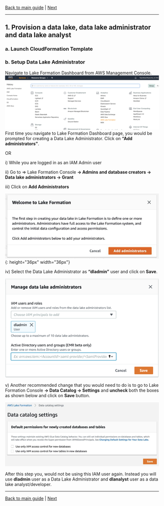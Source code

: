 [Back to main guide](../README.md) | [Next](activity2.md)

____

## 1. Provision a data lake, data lake administrator and data lake analyst

### a. Launch CloudFormation Template


### b. Setup Data Lake Administrator
Navigate to Lake Formation Dashboard from AWS Management Console.
![lakeformation-console](images/1-1.png)
First time you navigate to Lake Formation Dashboard page, you would be prompted for creating a Data Lake Administrator. Click on **“Add administrators”**.



OR

i) While you are logged in as an IAM Admin user

ii) Go to => Lake Formation Console **→ Admins and database creators → Data lake administrators → Grant**

iii) Click on **Add Administrators**

![add admin](images/1-2.png){: height="36px" width="36px"}

iv) Select the Data Lake Administrator as **“dladmin”** user and click on **Save**.

![dladmin](images/1-3.png)

v) Another recommended change that you would need to do is to go to Lake Formation Console **→ Data Catalog → Settings** and **uncheck** both the boxes as shown below and click on **Save** button.

![datacatalog](images/1-4.png)


After this step you, would not be using this IAM user again. Instead you will use **dladmin** user as a Data Lake Administrator and **dlanalyst** user as a data lake analyst/developer.

___

[Back to main guide](../README.md) | [Next](activity2.md)
